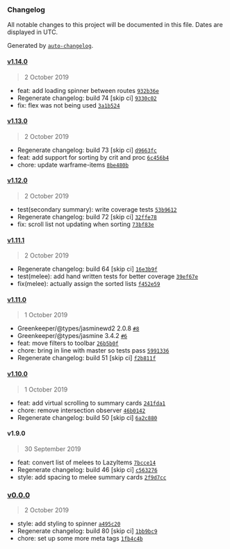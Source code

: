 ### Changelog

All notable changes to this project will be documented in this file. Dates are displayed in UTC.

Generated by [`auto-changelog`](https://github.com/CookPete/auto-changelog).

#### [v1.14.0](https://github.com/codemastermick/FrameTracker/compare/v1.13.0...v1.14.0)

> 2 October 2019

- feat: add loading spinner between routes [`932b36e`](https://github.com/codemastermick/FrameTracker/commit/932b36ecab75b1774a28e51f7e2c1373ec97c055)
- Regenerate changelog: build 74 [skip ci] [`9330c02`](https://github.com/codemastermick/FrameTracker/commit/9330c028cf20a54ba2274dbb6ab521336be16839)
- fix: flex was not being used [`3a1b524`](https://github.com/codemastermick/FrameTracker/commit/3a1b52441ac2f0ab790e2225d6c2f5616dce914f)

#### [v1.13.0](https://github.com/codemastermick/FrameTracker/compare/v1.12.0...v1.13.0)

> 2 October 2019

- Regenerate changelog: build 73 [skip ci] [`d9663fc`](https://github.com/codemastermick/FrameTracker/commit/d9663fcb1b5007c274608456af211872abe9fff4)
- feat: add support for sorting by crit and proc [`6c456b4`](https://github.com/codemastermick/FrameTracker/commit/6c456b4d7fb90992cba3929df9aa710a7c0d5e0b)
- chore: update warframe-items [`8be480b`](https://github.com/codemastermick/FrameTracker/commit/8be480bc7fc4c031b826b4cdae0a99586afac82c)

#### [v1.12.0](https://github.com/codemastermick/FrameTracker/compare/v1.11.1...v1.12.0)

> 2 October 2019

- test(secondary summary): write coverage tests [`53b9612`](https://github.com/codemastermick/FrameTracker/commit/53b96124f78d335b4266e9fafa22eb47288edf42)
- Regenerate changelog: build 72 [skip ci] [`32ffe78`](https://github.com/codemastermick/FrameTracker/commit/32ffe78e26a25c89898f3d82f5e57b1b94208e77)
- fix: scroll list not updating when sorting [`73bf83e`](https://github.com/codemastermick/FrameTracker/commit/73bf83ebaac579c4866c1181afb68d0a7242c727)

#### [v1.11.1](https://github.com/codemastermick/FrameTracker/compare/v1.11.0...v1.11.1)

> 2 October 2019

- Regenerate changelog: build 64 [skip ci] [`16e3b9f`](https://github.com/codemastermick/FrameTracker/commit/16e3b9f4e1126023c9894c2f0201c8a66bd43dc3)
- test(melee): add hand written tests for better coverage [`39ef67e`](https://github.com/codemastermick/FrameTracker/commit/39ef67e8f26f58069c56010169dfac5f698441d9)
- fix(melee): actually assign the sorted lists [`f452e59`](https://github.com/codemastermick/FrameTracker/commit/f452e5913afdd228620f3208b843bea8537f4bc1)

#### [v1.11.0](https://github.com/codemastermick/FrameTracker/compare/v1.10.0...v1.11.0)

> 1 October 2019

- Greenkeeper/@types/jasminewd2 2.0.8 [`#8`](https://github.com/codemastermick/FrameTracker/pull/8)
- Greenkeeper/@types/jasmine 3.4.2 [`#6`](https://github.com/codemastermick/FrameTracker/pull/6)
- feat: move filters to toolbar [`26b5b0f`](https://github.com/codemastermick/FrameTracker/commit/26b5b0f1ded6621040a70366c4341667839f1997)
- chore: bring in line with master so tests pass [`5991336`](https://github.com/codemastermick/FrameTracker/commit/5991336f079e5384052b14780ae9260f74c0f56c)
- Regenerate changelog: build 51 [skip ci] [`f2b811f`](https://github.com/codemastermick/FrameTracker/commit/f2b811ff46f23bde17ef79f5182885c8147a7815)

#### [v1.10.0](https://github.com/codemastermick/FrameTracker/compare/v1.9.0...v1.10.0)

> 1 October 2019

- feat: add virtual scrolling to summary cards [`241fda1`](https://github.com/codemastermick/FrameTracker/commit/241fda1de5701e43ed9136aa4bb1133c08255bc3)
- chore: remove intersection observer [`46b0142`](https://github.com/codemastermick/FrameTracker/commit/46b0142712eb8b90d4877d2ba7a3d92dcfb2ec38)
- Regenerate changelog: build 50 [skip ci] [`6a2c880`](https://github.com/codemastermick/FrameTracker/commit/6a2c8804038d5e4951a5b25df25481d9678835b2)

#### v1.9.0

> 30 September 2019

- feat: convert list of melees to LazyItems [`7bcce14`](https://github.com/codemastermick/FrameTracker/commit/7bcce149b0ad43726d8451a59e8ee0a65bac9568)
- Regenerate changelog: build 46 [skip ci] [`c563276`](https://github.com/codemastermick/FrameTracker/commit/c5632768456cf696fab695980baf7e2753643c89)
- style: add spacing to melee summary cards [`2f9d7cc`](https://github.com/codemastermick/FrameTracker/commit/2f9d7cc2a3fb0ea947fb8224d15eb4db17c72166)

### [v0.0.0](https://github.com/codemastermick/FrameTracker/compare/v1.14.0...v0.0.0)

> 2 October 2019

- style: add styling to spinner [`a495c20`](https://github.com/codemastermick/FrameTracker/commit/a495c20ecf2a1687c12c79b52bb5f6c26acad789)
- Regenerate changelog: build 80 [skip ci] [`1bb9bc9`](https://github.com/codemastermick/FrameTracker/commit/1bb9bc9f1146bd6b348db2d6362c90d83c654e8d)
- chore: set up some more meta tags [`1fb4c4b`](https://github.com/codemastermick/FrameTracker/commit/1fb4c4bab4b6a8c1f6f0d4cfd2c820f4cfe9f31f)
